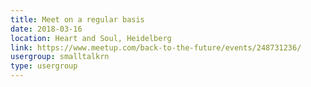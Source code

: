```yaml
---
title: Meet on a regular basis
date: 2018-03-16
location: Heart and Soul, Heidelberg
link: https://www.meetup.com/back-to-the-future/events/248731236/
usergroup: smalltalkrn
type: usergroup
---
```

